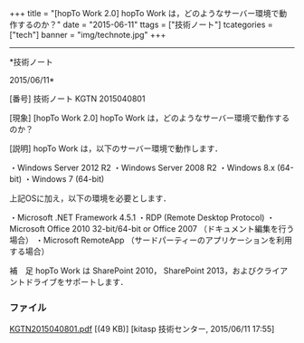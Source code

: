 ﻿+++
title = "[hopTo Work 2.0] hopTo Work は，どのようなサーバー環境で動作するのか？"
date = "2015-06-11"
ttags = ["技術ノート"]
tcategories = ["tech"]
banner = "img/technote.jpg"
+++

-----------------------------------------------------------------------------------------------------------------------------

*技術ノート

2015/06/11*


[番号]
技術ノート KGTN 2015040801

[現象]
[hopTo Work 2.0] hopTo Work は，どのようなサーバー環境で動作するのか？

[説明]
hopTo Work は，以下のサーバー環境で動作します．

・Windows Server 2012 R2
・Windows Server 2008 R2
・Windows 8.x (64-bit)
・Windows 7 (64-bit)

上記OSに加え，以下の環境を必要とします．

・Microsoft .NET Framework 4.5.1
・RDP (Remote Desktop Protocol)
・Microsoft Office 2010 32-bit/64-bit or Office 2007
（ドキュメント編集を行う場合）
・Microsoft RemoteApp
（サードパーティーのアプリケーションを利用する場合）

補　足
hopTo Work は SharePoint 2010， SharePoint
2013，およびクライアントドライブをサポートします．


### ファイル

 
 


[KGTN2015040801.pdf](http://techreport.kitasp.net/attachments/download/1889/KGTN2015040801.pdf)
 [(49 KB)] [kitasp 技術センター, 2015/06/11
17:55]


 


 

